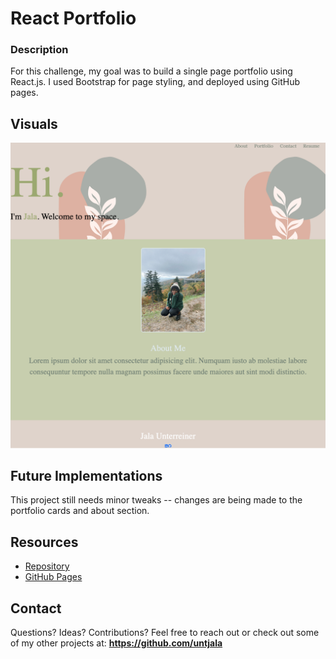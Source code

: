 # React Portfolio
### Description
For this challenge, my goal was to build a single page portfolio using React.js. I used Bootstrap for page styling, and deployed using GitHub pages.

## Visuals 
![Site](public/React-App.png)

## Future Implementations 
This project still needs minor tweaks -- changes are being made to the portfolio cards and about section.

## Resources 
 * [Repository](https://github.com/untjala/react-portfolio)
 * [GitHub Pages](https://untjala.github.io/react-portfolio/)

## Contact
Questions? Ideas? Contributions? Feel free to reach out or check out some of my other projects at: **https://github.com/untjala**
